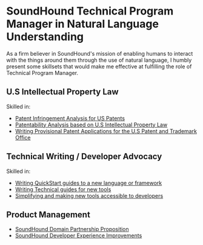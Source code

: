 # SoundHound Technical Program Manager in Natural Language Understanding

As a firm believer in SoundHound's mission of enabling humans to interact with the things around them through the use of natural language, I humbly present some skillsets that would make me effective at fulfilling the role of Technical Program Manager.

## U.S Intellectual Property Law
Skilled in:
- [Patent Infringement Analysis for US Patents](sample_patent_infringement_analysis.md)
- [Patentability Analysis based on U.S Intellectual Property Law](/patentability_analysis.pdf)
- [Writing Provisional Patent Applications for the U.S Patent and Trademark Office](/sample_provisional_patent.pdf)

## Technical Writing / Developer Advocacy
Skilled in:
- [Writing QuickStart guides to a new language or framework](https://kkspencer.github.io/tech-writing/getting-started-with-cuelang/)
- [Writing Technical guides for new tools](https://kkspencer.github.io/tech-writing/using-go-modules/)
- [Simplifying and making new tools accessible to developers](https://kkspencer.github.io/tech-writing/authoring-schemas-with-avro-idl/)

## Product Management
- [SoundHound Domain Partnership Proposition](domain_partnership_proposition.md)
- [SoundHound Developer Experience Improvements](developer_experience_improvements.md)
